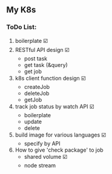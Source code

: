 ## My K8s
### ToDo List:
1. boilerplate ☑️
2. RESTful API design ☑️
   - post task 
   - get task (&query) 
   - get job 
4. k8s client function design ☑️
   - createJob 
   - deleteJob 
   - getJob 
5. track job status by watch API ☑️
   - boilerplate 
   - update 
   - delete 
6. build image for various languages ☑️
   - specify by API
7. How to give 'check package' to job 
   - shared volume ☑️
   - node stream

 

